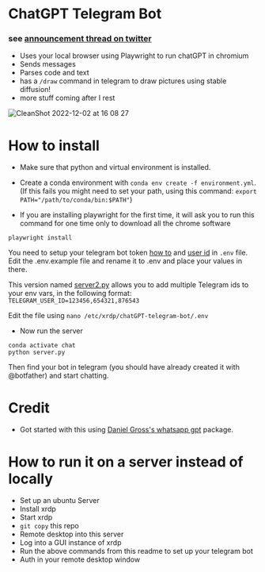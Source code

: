 # ChatGPT Telegram Bot
### see [announcement thread on twitter](https://twitter.com/altryne/status/1598822052760195072)

- Uses your local browser using Playwright to run chatGPT in chromium
- Sends messages
- Parses code and text
- has a `/draw` command in telegram to draw pictures using stable diffusion!
- more stuff coming after I rest

![CleanShot 2022-12-02 at 16 08 27](https://user-images.githubusercontent.com/463317/205404516-56ea908e-dd31-4c53-acb7-15f9f6ed379f.gif)


# How to install

* Make sure that python and virtual environment is installed.

* Create a conda environment with `conda env create -f environment.yml`. (If this fails you might need to set your path, using this command: `export PATH="/path/to/conda/bin:$PATH"`)

* If you are installing playwright for the first time, it will ask you to run this command for one time only to download all the chrome software
```
playwright install
```

You need to setup your telegram bot token [how to](https://core.telegram.org/bots/tutorial#obtain-your-bot-token) and [user id](https://bigone.zendesk.com/hc/en-us/articles/360008014894-How-to-get-the-Telegram-user-ID-) in `.env` file.
Edit the .env.example file and rename it to .env and place your values in there.

This version named [server2.py](https://github.com/seichris/chatGPT-telegram-bot/blob/main/server.py) allows you to add multiple Telegram ids to your env vars, in the following format:
`TELEGRAM_USER_ID=123456,654321,876543`

Edit the file using `nano /etc/xrdp/chatGPT-telegram-bot/.env`

* Now run the server

```
conda activate chat
python server.py
```

Then find your bot in telegram (you should have already created it with @botfather) and start chatting.

# Credit

* Got started with this using [Daniel Gross's whatsapp gpt](https://github.com/danielgross/whatsapp-gpt) package.


# How to run it on a server instead of locally

- Set up an ubuntu Server
- Install xrdp
- Start xrdp
- `git copy` this repo
- Remote desktop into this server
- Log into a GUI instance of xrdp
- Run the above commands from this readme to set up your telegram bot
- Auth in your remote desktop window

